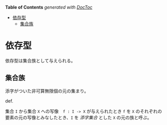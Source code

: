 <!-- START doctoc generated TOC please keep comment here to allow auto update -->
<!-- DON'T EDIT THIS SECTION, INSTEAD RE-RUN doctoc TO UPDATE -->
**Table of Contents**  *generated with [DocToc](https://github.com/thlorenz/doctoc)*

- [依存型](#%E4%BE%9D%E5%AD%98%E5%9E%8B)
  - [集合族](#%E9%9B%86%E5%90%88%E6%97%8F)

<!-- END doctoc generated TOC please keep comment here to allow auto update -->

# 依存型

依存型は集合族として与えられる。

## 集合族

添字がついた非可算無限個の元の集まり。

def. 

集合 `I` から集合 `X` への写像　`f : I -> X` が与えられたとき
`f` を `X` のそれぞれの要素の元の写像とみなしたとき、`I` を *添字集合* とした `X` の元の族と呼ぶ。
